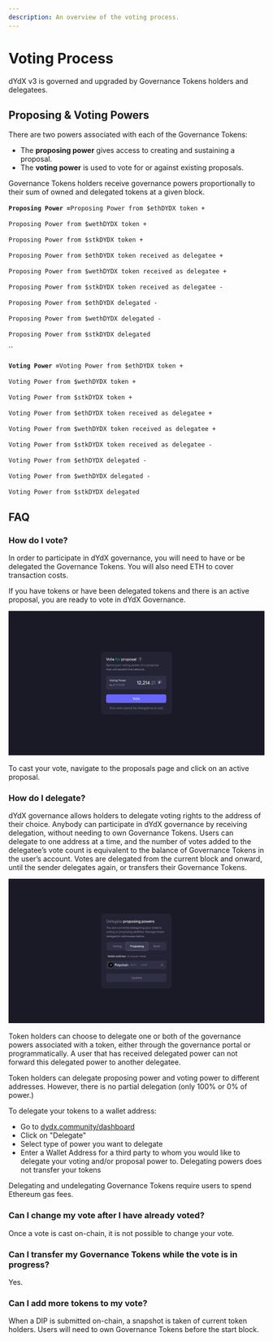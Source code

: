 ```yaml
---
description: An overview of the voting process.
---
```


# Voting Process

dYdX v3 is governed and upgraded by Governance Tokens holders and delegatees.

## **Proposing & Voting Powers**

There are two powers associated with each of the Governance Tokens:

* The **proposing power** gives access to creating and sustaining a proposal.
* The **voting power** is used to vote for or against existing proposals.

Governance Tokens holders receive governance powers proportionally to their sum of owned and delegated tokens at a given block.

**`Proposing Power =`**`Proposing Power from $ethDYDX token +`

`Proposing Power from $wethDYDX token +`

`Proposing Power from $stkDYDX token +`

`Proposing Power from $ethDYDX token received as delegatee +`

`Proposing Power from $wethDYDX token received as delegatee +`

`Proposing Power from $stkDYDX token received as delegatee -`

`Proposing Power from $ethDYDX delegated -`

`Proposing Power from $wethDYDX delegated -`

`Proposing Power from $stkDYDX delegated`

\`\`

**`Voting Power =`**`Voting Power from $ethDYDX token +`

`Voting Power from $wethDYDX token +`

`Voting Power from $stkDYDX token +`

`Voting Power from $ethDYDX token received as delegatee +`

`Voting Power from $wethDYDX token received as delegatee +`

`Voting Power from $stkDYDX token received as delegatee -`

`Voting Power from $ethDYDX delegated -`

`Voting Power from $wethDYDX delegated -`

`Voting Power from $stkDYDX delegated`

## FAQ

### How do I vote?

In order to participate in dYdX governance, you will need to have or be delegated the Governance Tokens. You will also need ETH to cover transaction costs.

If you have tokens or have been delegated tokens and there is an active proposal, you are ready to vote in dYdX Governance.

![Cast votes using your voting power](../.gitbook/assets/1-voting-power.png)

To cast your vote, navigate to the proposals page and click on an active proposal.

### **How do I delegate?**

dYdX governance allows holders to delegate voting rights to the address of their choice. Anybody can participate in dYdX governance by receiving delegation, without needing to own Governance Tokens. Users can delegate to one address at a time, and the number of votes added to the delegatee’s vote count is equivalent to the balance of Governance Tokens in the user’s account. Votes are delegated from the current block and onward, until the sender delegates again, or transfers their Governance Tokens.

![Delegate away your voting & proposing powers](../.gitbook/assets/1-delegate-power.png)

Token holders can choose to delegate one or both of the governance powers associated with a token, either through the governance portal or programmatically. A user that has received delegated power can not forward this delegated power to another delegatee.

Token holders can delegate proposing power and voting power to different addresses. However, there is no partial delegation (only 100% or 0% of power.)

To delegate your tokens to a wallet address:

* Go to [dydx.community/dashboard](https://dydx.community/dashboard)
* Click on "Delegate"
* Select type of power you want to delegate
* Enter a Wallet Address for a third party to whom you would like to delegate your voting and/or proposal power to. Delegating powers does not transfer your tokens

Delegating and undelegating Governance Tokens require users to spend Ethereum gas fees.

### Can I change my vote after I have already voted?

Once a vote is cast on-chain, it is not possible to change your vote.

### Can I transfer my Governance Tokens while the vote is in progress?

Yes.

### Can I add more tokens to my vote?

When a DIP is submitted on-chain, a snapshot is taken of current token holders. Users will need to own Governance Tokens before the start block.
